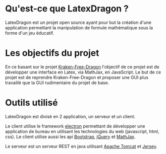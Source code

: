 # Qu'est-ce que LatexDragon ?

LatexDragon est un projet open source ayant pour but la création d'une application permettant la manipulation de formule mathématique sous la forme d'un jeu éducatif.

# Les objectifs du projet

En ce basant sur le projet [Kraken-Free-Dragon](https://github.com/pja35/Kraken-Free-Dragon) l'objectif de ce projet est de développer une interface en Latex, via MathJax, en JavaScript. Le but de ce projet est de reprendre Kraken-Free-Dragon et proposer une GUI plus travaillé que la GUI rudimentaire du projet de base.

# Outils utilisé

LatexDragon est divisé en 2 application, un serveur et un client.

Le client utilise le framework [electron](https://electron.atom.io) permettant de développer une application de bureau en utilisant les technologies du web (javascript, html, css). Le client utilise aussi les api [Bootstrap](https://getbootstrap.com/), [jQuery](https://jquery.com/) et [MathJax](https://www.mathjax.org/).

Le serveur est un serveur REST en java utilisant [Apache Tomcat](https://tomcat.apache.org/) et [Jersey](https://jersey.java.net/).